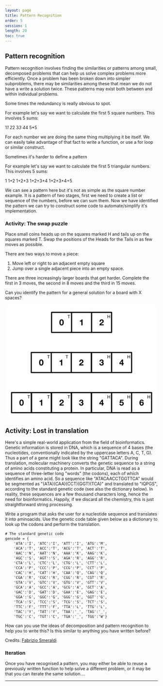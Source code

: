```yaml
---
layout: page
title: Pattern Recognition
order: 5
session: 1
length: 20
toc: true
---
```


## Pattern recognition

Pattern recognition involves finding the similarities or patterns among small, decomposed problems that can help us solve complex problems more efficiently. Once a problem has been broken down into simpler subproblems, there may be similarities among these that mean we do not have a write a solution twice. These patterns may exist both between and within individual problems.

Some times the redundancy is really obvious to spot.

For example let's say we want to calculate the first 5 square numbers. This involves 5 sums:

1*1
2*2
3*3
4*4
5*5

For each number we are doing the same thing multiplying it be itself. We can easily take advantage of that fact to write a function, or use a for loop or similar construct.

Sometimes it's harder to define a pattern

For example let's say we want to calculate the first 5 triangular numbers. This involves 5 sums:

1
1+2
1+2+3
1+2+3+4
1+2+3+4+5

We can see a pattern here but it's not as simple as the square number example. It is a pattern of two stages, first we need to create a list or sequence of the numbers, before we can sum them. Now we have identified the pattern we can try to construct some code to automate/simplify it's implementation.

### Activity: The swap puzzle

Place small coins heads up on the squares marked H and tails up on the squares marked T.
Swap the positions of the Heads for the Tails in as few moves as possible. 

There are two ways to move a piece:
1. Move left or right to an adjacent empty square
2. Jump over a single adjacent piece into an empty space.

There are three increasingly larger boards that get harder. Complete the first in 3 moves, the second in 8 moves
and the third in 15 moves.

Can you identify the pattern for a general solution for a board with X spaces?

![coin](../images/coin.png)


## Activity: Lost in translation

Here's a simple real-world application from the field of bioinformatics. Genetic information is stored in DNA, which is a sequence of 4 bases (the nucleotides, conventionally indicated by the uppercase letters A, C, T, G). Thus a part of a gene might look like the string "GATTACA". During translation, molecular machinery converts the genetic sequence to a string of amino acids constituting a protein. In particular, DNA is read as a sequence of three-letter long "words" (the codons), each of which identifies an amino acid. So a sequence like "ATACAACCTGGTTCA" would be segmented as "(ATA)(CAA)(CCT)(GGT)(TCA)" and translated to "IQPGS", according to the standard genetic code (see also the dictionary below). In reality, these sequences are a few thousand characters long, hence the need for bioinformatics. Happily, if we discard all the chemistry, this is just straightforward string processing.

Write a program that asks the user for a nucleotide sequence and translates it into aminoacids. Use the genetic code table given below as a dictionary to look up the codons and perform the translation.

```
# The standard genetic code
gencode = {
    'ATA':'I', 'ATC':'I', 'ATT':'I', 'ATG':'M',
    'ACA':'T', 'ACC':'T', 'ACG':'T', 'ACT':'T',
    'AAC':'N', 'AAT':'N', 'AAA':'K', 'AAG':'K',
    'AGC':'S', 'AGT':'S', 'AGA':'R', 'AGG':'R',
    'CTA':'L', 'CTC':'L', 'CTG':'L', 'CTT':'L',
    'CCA':'P', 'CCC':'P', 'CCG':'P', 'CCT':'P',
    'CAC':'H', 'CAT':'H', 'CAA':'Q', 'CAG':'Q',
    'CGA':'R', 'CGC':'R', 'CGG':'R', 'CGT':'R',
    'GTA':'V', 'GTC':'V', 'GTG':'V', 'GTT':'V',
    'GCA':'A', 'GCC':'A', 'GCG':'A', 'GCT':'A',
    'GAC':'D', 'GAT':'D', 'GAA':'E', 'GAG':'E',
    'GGA':'G', 'GGC':'G', 'GGG':'G', 'GGT':'G',
    'TCA':'S', 'TCC':'S', 'TCG':'S', 'TCT':'S',
    'TTC':'F', 'TTT':'F', 'TTA':'L', 'TTG':'L',
    'TAC':'Y', 'TAT':'Y', 'TAA':'_', 'TAG':'_',
    'TGC':'C', 'TGT':'C', 'TGA':'_', 'TGG':'W'}
```

How can you use the ideas of decomposition and pattern recognition to help you to write this? Is this similar to anything you have written before?

Credits: [Fabrizio Smeraldi](https://github.com/fsmeraldi/cp-flowcontrol/blob/master/Flow_Control-Exercises.ipynb)

### Iteration

Once you have recognised a pattern, you may either be able to reuse a previously written function to help solve a different problem, or it may be that you can iterate the same solution.... 

-----
